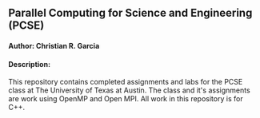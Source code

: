 ## Parallel Computing for Science and Engineering (PCSE)
#### Author: Christian R. Garcia
#### Description:
This repository contains completed assignments and labs for the PCSE class at The University of Texas at Austin. The class and it's assignments are work using OpenMP and Open MPI. All work in this repository is for C++.